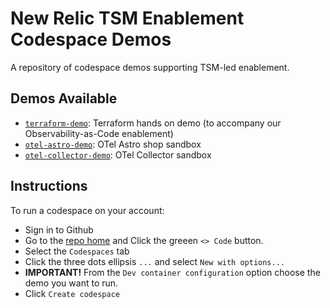 # New Relic TSM Enablement Codespace Demos
A repository of codespace demos supporting TSM-led enablement.


## Demos Available

- [`terraform-demo`](./terraform-demo/readme.md): Terraform hands on demo (to accompany our Observability-as-Code enablement)
- [`otel-astro-demo`](./otel-astro-demo/readme.md): OTel Astro shop sandbox
- [`otel-collector-demo`](./otel-collector-demo/readme.md): OTel Collector sandbox

## Instructions
To run a codespace on your account:

- Sign in to Github
- Go to the [repo home](https://github.com/newrelic-experimental/tsm-enablement-workshops) and Click the greeen `<> Code` button.
- Select the `Codespaces` tab
- Click the three dots ellipsis `...` and select `New with options...`
- **IMPORTANT!** From the `Dev container configuration` option choose the demo you want to run.
- Click `Create codespace`

